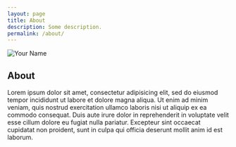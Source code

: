 ```yaml
---
layout: page
title: About
description: Some description.
permalink: /about/
---
```


<img itemprop="image" class="img-rounded" src="https://res.cloudinary.com/dkctvgb09/image/upload/c_fill,h_190,w_180/v1563607469/florist-3237905_1920_y59iqn.jpg" alt="Your Name">

## About

Lorem ipsum dolor sit amet, consectetur adipisicing elit, sed do eiusmod
tempor incididunt ut labore et dolore magna aliqua. Ut enim ad minim veniam,
quis nostrud exercitation ullamco laboris nisi ut aliquip ex ea commodo
consequat. Duis aute irure dolor in reprehenderit in voluptate velit esse
cillum dolore eu fugiat nulla pariatur. Excepteur sint occaecat cupidatat non
proident, sunt in culpa qui officia deserunt mollit anim id est laborum.

